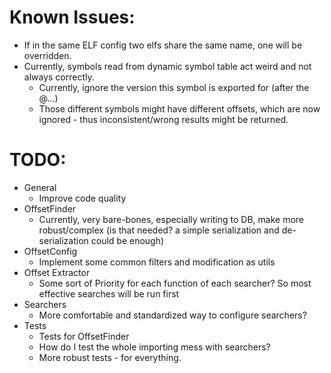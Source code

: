 # Known Issues:
- If in the same ELF config two elfs share the same name, one will be overridden.
- Currently, symbols read from dynamic symbol table act weird and not always correctly.
  - Currently, ignore the version this symbol is exported for (after the @...)
  - Those different symbols might have different offsets, which are now ignored - thus inconsistent/wrong results might be returned.

# TODO:
- General
  - Improve code quality
- OffsetFinder
  - Currently, very bare-bones, especially writing to DB, make more robust/complex (is that needed? a simple serialization and de-serialization could be enough)
- OffsetConfig
  - Implement some common filters and modification as utils
- Offset Extractor
  - Some sort of Priority for each function of each searcher? So most effective searches will be run first
- Searchers
  - More comfortable and standardized way to configure searchers?
- Tests
  - Tests for OffsetFinder
  - How do I test the whole importing mess with searchers?
  - More robust tests - for everything.